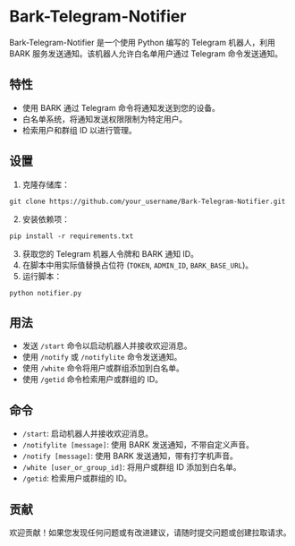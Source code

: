 # Bark-Telegram-Notifier

Bark-Telegram-Notifier 是一个使用 Python 编写的 Telegram 机器人，利用 BARK 服务发送通知。该机器人允许白名单用户通过 Telegram 命令发送通知。

## 特性

- 使用 BARK 通过 Telegram 命令将通知发送到您的设备。
- 白名单系统，将通知发送权限限制为特定用户。
- 检索用户和群组 ID 以进行管理。

## 设置

1. 克隆存储库：

```
git clone https://github.com/your_username/Bark-Telegram-Notifier.git
```

2. 安装依赖项：

```
pip install -r requirements.txt
```

3. 获取您的 Telegram 机器人令牌和 BARK 通知 ID。
4. 在脚本中用实际值替换占位符 (`TOKEN`, `ADMIN_ID`, `BARK_BASE_URL`)。
5. 运行脚本：

```
python notifier.py
```

## 用法

- 发送 `/start` 命令以启动机器人并接收欢迎消息。
- 使用 `/notify` 或 `/notifylite` 命令发送通知。
- 使用 `/white` 命令将用户或群组添加到白名单。
- 使用 `/getid` 命令检索用户或群组的 ID。

## 命令

- `/start`: 启动机器人并接收欢迎消息。
- `/notifylite [message]`: 使用 BARK 发送通知，不带自定义声音。
- `/notify [message]`: 使用 BARK 发送通知，带有打字机声音。
- `/white [user_or_group_id]`: 将用户或群组 ID 添加到白名单。
- `/getid`: 检索用户或群组的 ID。

## 贡献

欢迎贡献！如果您发现任何问题或有改进建议，请随时提交问题或创建拉取请求。
